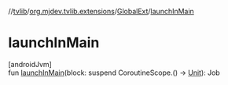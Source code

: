 //[tvlib](../../../index.md)/[org.mjdev.tvlib.extensions](../index.md)/[GlobalExt](index.md)/[launchInMain](launch-in-main.md)

# launchInMain

[androidJvm]\
fun [launchInMain](launch-in-main.md)(block: suspend CoroutineScope.() -&gt; [Unit](https://kotlinlang.org/api/latest/jvm/stdlib/kotlin/-unit/index.html)): Job

